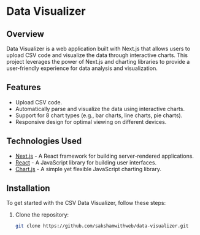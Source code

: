 # Data Visualizer

## Overview

Data Visualizer is a web application built with Next.js that allows users to upload CSV code and visualize the data through interactive charts. This project leverages the power of Next.js and charting libraries to provide a user-friendly experience for data analysis and visualization.

## Features

- Upload CSV code.
- Automatically parse and visualize the data using interactive charts.
- Support for 8 chart types (e.g., bar charts, line charts, pie charts).
- Responsive design for optimal viewing on different devices.

## Technologies Used

- [Next.js](https://nextjs.org/) - A React framework for building server-rendered applications.
- [React](https://reactjs.org/) - A JavaScript library for building user interfaces.
- [Chart.js](https://www.chartjs.org/) - A simple yet flexible JavaScript charting library.

## Installation

To get started with the CSV Data Visualizer, follow these steps:

1. Clone the repository:

   ```bash
   git clone https://github.com/sakshamwithweb/data-visualizer.git
